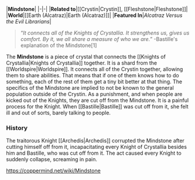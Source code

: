 |**Mindstone**|
|-|-|
|**Related to**|[[Crystin\|Crystin]], [[Fleshstone\|Fleshstone]]|
|**World**|[[Earth (Alcatraz)\|Earth (Alcatraz)]]|
|**Featured In**|*Alcatraz Versus the Evil Librarians*|

>“*It connects all of the Knights of Crystallia. It strengthens us, gives us comfort. By it, we all share a measure of who we are.*”
\-Bastille's explanation of the Mindstone[1]


The **Mindstone** is a piece of crystal that connects the [[Knights of Crystallia\|Knights of Crystallia]] together. It is a shard from the [[Worldspire\|Worldspire]]. It connects all of the Crystin together, allowing them to share abilities. That means that if one of them knows how to do something, each of the rest of them get a tiny bit better at that thing.  The specifics of the Mindstone are implied to not be known to the general population outside of the Crystin.
As a punishment, and when people are kicked out of the Knights, they are cut off from the Mindstone. It is a painful process for the Knight. When [[Bastille\|Bastille]] was cut off from it, she felt ill and out of sorts, barely talking to people.

### History
The traitorous Knight [[Archedis\|Archedis]] corrupted the Mindstone after cutting himself off from it, incapacitating every Knight of Crystallia besides him and Bastille, who was cut off from it. The act caused every Knight to suddenly collapse, screaming in pain.



https://coppermind.net/wiki/Mindstone